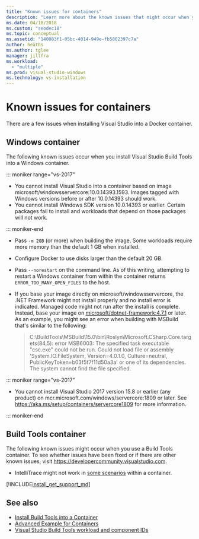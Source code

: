 ```yaml
---
title: "Known issues for containers"
description: "Learn more about the known issues that might occur when you install Visual Studio Build Tools into a Windows container."
ms.date: 04/18/2018
ms.custom: "seodec18"
ms.topic: conceptual
ms.assetid: "140083f1-05bc-4014-949e-fb5802397c7a"
author: heaths
ms.author: tglee
manager: jillfra
ms.workload:
  - "multiple"
ms.prod: visual-studio-windows
ms.technology: vs-installation
---
```

# Known issues for containers

There are a few issues when installing Visual Studio into a Docker container.

## Windows container

The following known issues occur when you install Visual Studio Build Tools into a Windows container.

::: moniker range="vs-2017"

* You cannot install Visual Studio into a container based on image microsoft/windowsservercore:10.0.14393.1593. Images tagged with Windows versions before or after 10.0.14393 should work.
* You cannot install Windows SDK version 10.0.14393 or earlier. Certain packages fail to install and workloads that depend on those packages will not work.

::: moniker-end

* Pass `-m 2GB` (or more) when building the image. Some workloads require more memory than the default 1 GB when installed.
* Configure Docker to use disks larger than the default 20 GB.
* Pass `--norestart` on the command line. As of this writing, attempting to restart a Windows container from within the container returns `ERROR_TOO_MANY_OPEN_FILES` to the host.
* If you base your image directly on microsoft/windowsservercore, the .NET Framework might not install properly and no install error is indicated. Managed code might not run after the install is complete. Instead, base your image on [microsoft/dotnet-framework:4.7.1](https://hub.docker.com/r/microsoft/dotnet-framework) or later. As an example, you might see an error when building with MSBuild that's similar to the following:

  > C:\BuildTools\MSBuild\15.0\bin\Roslyn\Microsoft.CSharp.Core.targets(84,5): error MSB6003: The specified task executable "csc.exe" could not be run. Could not load file or assembly 'System.IO.FileSystem, Version=4.0.1.0, Culture=neutral, PublicKeyToken=b03f5f7f11d50a3a' or one of its dependencies. The system cannot find the file specified.

::: moniker range="vs-2017"

* You cannot install Visual Studio 2017 version 15.8 or earlier (any product) on mcr.microsoft.com/windows/servercore:1809 or later. See https://aka.ms/setup/containers/servercore1809 for more information.

::: moniker-end

## Build Tools container

The following known issues might occur when you use a Build Tools container. To see whether issues have been fixed or if there are other known issues, visit https://developercommunity.visualstudio.com.

* IntelliTrace might not work in [some scenarios](https://github.com/Microsoft/vstest/issues/940) within a container.

[!INCLUDE[install_get_support_md](includes/install_get_support_md.md)]

## See also

* [Install Build Tools into a Container](build-tools-container.md)
* [Advanced Example for Containers](advanced-build-tools-container.md)
* [Visual Studio Build Tools workload and component IDs](workload-component-id-vs-build-tools.md)
